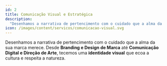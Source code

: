 ```yaml
---
id: 2
title: Comunicação Visual e Estratégica
description:
  "Desenhamos a narrativa de pertencimento com o cuidado que a alma da sua marca merece. Desde Branding e Design de Marca até Comunicação Digital e Direção de Arte, tecemos uma identidade visual que ecoa a cultura e respeita a natureza."
icon: /images/content/servicos/comunicacao-visual.svg
---
```

Desenhamos a narrativa de pertencimento com o cuidado que a alma da sua marca merece. Desde **Branding e Design de Marca** até **Comunicação Digital e Direção de Arte**, tecemos uma **identidade visual** que ecoa a cultura e respeita a natureza.
